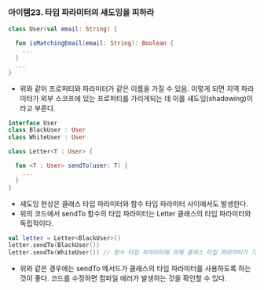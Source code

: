 ### 아이템23. 타입 파라미터의 섀도잉을 피하라

```kotlin
class User(val email: String) {

  fun isMatchingEmail(email: String): Boolean {
    ...
  }
  ...
}
```
- 위와 같이 프로퍼티와 파라미터가 같은 이름을 가질 수 있음. 이렇게 되면 지역 파라미터가 외부 스코프에 있는 프로퍼티를 가리게되는 데 이를 섀도잉(shadowing)이라고 부른다.

```kotlin
interface User
class BlackUser : User
class WhiteUser : User

class Letter<T : User> {

  fun <T : User> sendTo(user: T) {
    ...
  }
}
```
- 섀도잉 현상은 클래스 타입 파라미터와 함수 타입 파라미터 사이에서도 발생한다.
- 위의 코드에서 sendTo 함수의 타입 파라미터는 Letter 클래스의 타입 파라미터와 독립적이다.

```kotlin
val letter = Letter<BlackUser>()
letter.sendTo(BlackUser())
letter.sendTo(WhiteUser()) // 함수 타입 파라미터에 의해 클래스 타입 파라미터가 가려져서 가능하게 됨.
```
- 위와 같은 경우에는 sendTo 메서드가 클래스의 타입 파라미터를 사용하도록 하는 것이 좋다. 코드를 수정하면 컴파일 에러가 발생하는 것을 확인할 수 있다.
